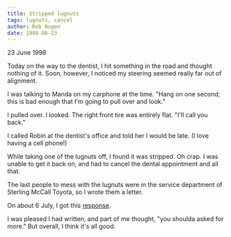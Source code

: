 ```yaml
---
title: Stripped lugnuts
tags: lugnuts, cancel
author: Rob Nugen
date: 1998-06-23
---
```


<title>Letter to Sterling McCall</title>

<p class=date>23 June 1998</p>

<p>Today on the way to the dentist, I hit something in the road and thought nothing of it.  Soon, however, I noticed my steering seemed really far out of alignment.

<p>I was talking to Manda on my carphone at the time.  "Hang on one second; this is bad enough that I'm going to pull over and look."  

<p>I pulled over.  I looked.  The right front tire was entirely flat.  "I'll call you back."

<p>I called Robin at the dentist's office and told her I would be late.  (I love having a cell phone!)

<p>While taking one of the lugnuts off, I found it was stripped.  Oh
crap. I was unable to get it back on, and had to cancel the dental
appointment and all that.

<p>The last people to mess with the lugnuts were in the service
department of Sterling McCall Toyota, so I wrote them a letter.

<p>On about 6 July, I got this <a href="/cgi-local/journal.pl?date=1998/07/03#sterling_response0">response</a>.

<p>I was pleased I had written, and part of me thought, "you shoulda asked for more."  But overall, I think it's all good.
</p>

